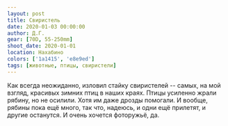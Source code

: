 ```yaml
---
layout: post
title: Свиристель
date: 2020-01-03 00:00:00
author: Д.Г.
gear: [70D, 55-250mm]
shoot_date: 2020-01-01
location: Нахабино
colors: ['1a1415', 'e8e9ed']
tags: [животные, птицы, свиристели]
---
```

Как всегда неожиданно, изловил стайку свиристелей -- самых, на мой взгляд, красивых зимних птиц в наших краях. Птицы усиленно жрали рябину, но не осилили. Хотя им даже дрозды помогали. И вообще, рябины пока ещё много, так что, надеюсь, и одни ещё прилетят, и другие останутся. И очень хочется фоторужьё, да.
